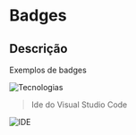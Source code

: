 # Badges
## Descrição
Exemplos de badges 

![Tecnologias](https://img.shields.io/badge/Tecnologias-C4%20Model-blue)
> Ide do Visual Studio Code

![IDE](https://img.shields.io/badge/IDE-Visual%20Studio%20Code-blue)